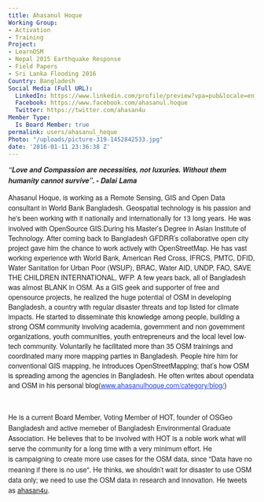 ```yaml
---
title: Ahasanul Hoque
Working Group:
- Activation
- Training
Project:
- LearnOSM
- Nepal 2015 Earthquake Response
- Field Papers
- Sri Lanka Flooding 2016
Country: Bangladesh
Social Media (Full URL):
  LinkedIn: https://www.linkedin.com/profile/preview?vpa=pub&locale=en_US
  Facebook: https://www.facebook.com/ahasanul.hoque
  Twitter: https://twitter.com/ahasan4u
Member Type:
  Is Board Member: true
permalink: users/ahasanul_hoque
Photo: "/uploads/picture-319-1452842533.jpg"
date: '2016-01-11 23:36:38 Z'
---
```

<p><em><strong><span style="color: #222222; font-family: 'Helvetica Neue', Arial, sans-serif; font-size: 14px; line-height: 21.2113px;"><span style="font-family: 'Helvetica Neue', Arial, sans-serif; font-size: 14px; font-variant-ligatures: normal; font-variant-caps: normal;">“Love and Compassion are necessities, not luxuries. Without them humanity cannot survive”. - Dalai Lama</span></span></strong></em></p><p><span style="color: #222222; font-family: 'Helvetica Neue', Arial, sans-serif; font-size: 14px; line-height: 21.2113px;">Ahasanul Hoque, is working as a Remote Sensing, GIS and Open Data consultant in World Bank Bangladesh. Geospatial technology is his passion and he's been working with it nationally and internationally for 13 long years.&nbsp;</span><span style="color: #222222; font-family: 'Helvetica Neue', Arial, sans-serif; font-size: 14px; font-style: normal; font-variant-ligatures: normal; font-variant-caps: normal; font-weight: normal;">He was involved with OpenSource GIS.</span><span style="color: #222222; font-family: 'Helvetica Neue', Arial, sans-serif; font-size: 14px;">During his Master’s Degree in Asian Institute of Technology. After coming back to Bangladesh GFDRR’s collaborative open city project gave him the chance to work actively with OpenStreetMap. He has vast working experience with World Bank, American Red Cross, IFRCS, PMTC, DFID, Water Sanitation for Urban Poor (WSUP), BRAC, Water AID, UNDP, FAO, SAVE THE CHILDREN INTERNATIONAL, WFP. A few years back, all of Bangladesh was almost BLANK in OSM. As a GIS geek and supporter of free and opensource projects, he realized the huge potential of OSM in developing Bangladesh, a country with regular disaster threats and top listed for climate impacts.&nbsp;</span><span style="font-family: 'Helvetica Neue', Arial, sans-serif; font-size: 14px; font-style: normal; font-variant-ligatures: normal; font-variant-caps: normal; font-weight: normal;">He started to disseminate this knowledge among people, building a strong OSM community involving academia, government and non government organizations, youth communities, youth entrepreneurs and the local level low-tech community. Voluntarily he facilitated more than 35 OSM trainings and coordinated many more mapping parties in Bangladesh. People hire him for conventional GIS mapping, he introduces OpenStreetMapping; that’s how OSM is spreading among the agencies in Bangladesh. He often writes about opendata and OSM in his personal blog(</span><a style="box-sizing: border-box; color: #2244dd; -webkit-appearance: none; outline: 0px; font-family: 'Helvetica Neue', Arial, sans-serif; font-size: 14px; font-style: normal; font-variant-ligatures: normal; font-variant-caps: normal; font-weight: normal;" href="http://www.ahasanulhoque.com/category/blog/" rel="nofollow">www.ahasanulhoque.com/category/blog/</a><span style="font-family: 'Helvetica Neue', Arial, sans-serif; font-size: 14px; font-style: normal; font-variant-ligatures: normal; font-variant-caps: normal; font-weight: normal;">)</span></p><p>&nbsp;</p><p><span style="color: #222222; font-family: 'Helvetica Neue', Arial, sans-serif; font-size: 14px; line-height: 21.2113px;">He is a current Board Member, Voting Member of HOT, founder of OSGeo Bangladesh and active memeber of Bangladesh Environmental Graduate Association.&nbsp;<span style="font-family: 'Helvetica Neue', Arial, sans-serif; font-size: 14px; font-style: normal; font-variant-ligatures: normal; font-variant-caps: normal; font-weight: normal;">He believes that to be involved with HOT is a noble work what will serve the community for a long time with a very minimum effort. He is&nbsp;</span><span style="font-family: 'Helvetica Neue', Arial, sans-serif; font-size: 14px; font-style: normal; font-variant-ligatures: normal; font-variant-caps: normal; font-weight: normal;">campaigning to create more use cases for the OSM data, since "Data have no meaning if there is no use". He thinks, we shouldn’t wait for disaster to use OSM data only; we need to use the OSM data in research and innovation. He tweets as <a href="https://twitter.com/ahasan4u">ahasan4u</a>.</span></span></p>

